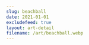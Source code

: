 ```yaml
---
slug: beachball
date: 2021-01-01
excludefeed: true
layout: art-detail
filename: /art/beachball.webp
---
```

